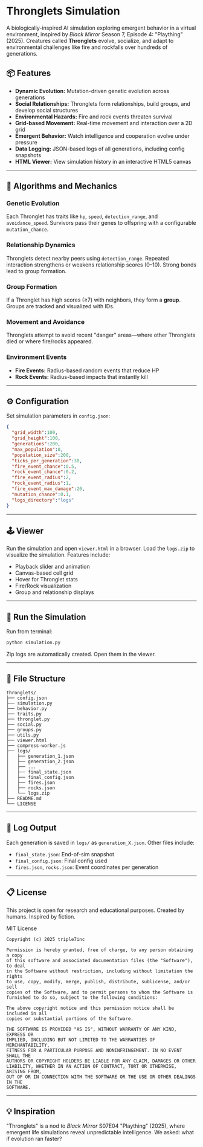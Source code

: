 # Thronglets Simulation

A biologically-inspired AI simulation exploring emergent behavior in a virtual environment, inspired by *Black Mirror* Season 7, Episode 4: "Plaything" (2025). Creatures called **Thronglets** evolve, socialize, and adapt to environmental challenges like fire and rockfalls over hundreds of generations.

## 📦 Features

- **Dynamic Evolution:** Mutation-driven genetic evolution across generations
- **Social Relationships:** Thronglets form relationships, build groups, and develop social structures
- **Environmental Hazards:** Fire and rock events threaten survival
- **Grid-based Movement:** Real-time movement and interaction over a 2D grid
- **Emergent Behavior:** Watch intelligence and cooperation evolve under pressure
- **Data Logging:** JSON-based logs of all generations, including config snapshots
- **HTML Viewer:** View simulation history in an interactive HTML5 canvas

---

## 🧠 Algorithms and Mechanics

### Genetic Evolution
Each Thronglet has traits like `hp`, `speed`, `detection_range`, and `avoidance_speed`. Survivors pass their genes to offspring with a configurable `mutation_chance`.

### Relationship Dynamics
Thronglets detect nearby peers using `detection_range`. Repeated interaction strengthens or weakens relationship scores (0–10). Strong bonds lead to group formation.

### Group Formation
If a Thronglet has high scores (≥7) with neighbors, they form a **group**. Groups are tracked and visualized with IDs.

### Movement and Avoidance
Thronglets attempt to avoid recent "danger" areas—where other Thronglets died or where fire/rocks appeared.

### Environment Events
- **Fire Events:** Radius-based random events that reduce HP
- **Rock Events:** Radius-based impacts that instantly kill

---

## ⚙️ Configuration
Set simulation parameters in `config.json`:

```json
{
  "grid_width":100,
  "grid_height":100,
  "generations":200,
  "max_population":0,
  "population_size":200,
  "ticks_per_generation":30,
  "fire_event_chance":0.5,
  "rock_event_chance":0.2,
  "fire_event_radius":2,
  "rock_event_radius":1,
  "fire_event_max_damage":20,
  "mutation_chance":0.1,
  "logs_directory":"logs"
}
```

---

## 🕹️ Viewer
Run the simulation and open `viewer.html` in a browser. Load the `logs.zip` to visualize the simulation. Features include:

- Playback slider and animation
- Canvas-based cell grid
- Hover for Thronglet stats
- Fire/Rock visualization
- Group and relationship displays

---

## 🚀 Run the Simulation
Run from terminal:

```bash
python simulation.py
```

Zip logs are automatically created. Open them in the viewer.

---

## 📁 File Structure
```
Thronglets/
├── config.json
├── simulation.py
├── behavior.py
├── traits.py
├── thronglet.py
├── social.py
├── groups.py
├── utils.py
├── viewer.html
├── compress-worker.js
├── logs/
│   ├── generation_1.json
│   ├── generation_2.json
│   ├── ...
│   ├── final_state.json
│   ├── final_config.json
│   ├── fires.json
│   ├── rocks.json
│   └── logs.zip
├── README.md
└── LICENSE
```

---

## 📜 Log Output
Each generation is saved in `logs/` as `generation_X.json`. Other files include:

- `final_state.json`: End-of-sim snapshot
- `final_config.json`: Final config used
- `fires.json`, `rocks.json`: Event coordinates per generation

---

## 📋 License
This project is open for research and educational purposes. Created by humans. Inspired by fiction.

MIT License

```
Copyright (c) 2025 triple7inc

Permission is hereby granted, free of charge, to any person obtaining a copy
of this software and associated documentation files (the "Software"), to deal
in the Software without restriction, including without limitation the rights
to use, copy, modify, merge, publish, distribute, sublicense, and/or sell
copies of the Software, and to permit persons to whom the Software is
furnished to do so, subject to the following conditions:

The above copyright notice and this permission notice shall be included in all
copies or substantial portions of the Software.

THE SOFTWARE IS PROVIDED "AS IS", WITHOUT WARRANTY OF ANY KIND, EXPRESS OR
IMPLIED, INCLUDING BUT NOT LIMITED TO THE WARRANTIES OF MERCHANTABILITY,
FITNESS FOR A PARTICULAR PURPOSE AND NONINFRINGEMENT. IN NO EVENT SHALL THE
AUTHORS OR COPYRIGHT HOLDERS BE LIABLE FOR ANY CLAIM, DAMAGES OR OTHER
LIABILITY, WHETHER IN AN ACTION OF CONTRACT, TORT OR OTHERWISE, ARISING FROM,
OUT OF OR IN CONNECTION WITH THE SOFTWARE OR THE USE OR OTHER DEALINGS IN THE
SOFTWARE.
```

---

## 💡 Inspiration
"Thronglets" is a nod to *Black Mirror* S07E04 "Plaything" (2025), where emergent life simulations reveal unpredictable intelligence. We asked: what if evolution ran faster?
